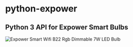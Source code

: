 # python-expower

## Python 3 API for Expower Smart Bulbs

![Expower Smart Wifi B22 Rgb Dimmable 7W LED Bulb](https://images-na.ssl-images-amazon.com/images/I/51256cJUQAL._SL500_.jpg)

